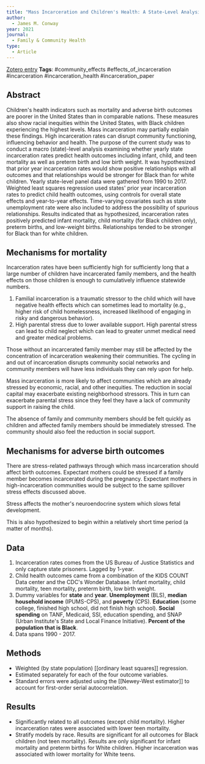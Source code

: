 ```yaml
---
title: "Mass Incarceration and Children's Health: A State-Level Analysis of Adverse Birth Outcomes and Infant, Child, and Teen Mortality"
author:
  - James M. Conway
year: 2021
journal:
  - Family & Community Health
type:
  - Article
---
```

[Zotero entry](zotero://select/items/@conwayMassIncarcerationChildrens2021)
**Tags**: #community_effects #effects_of_incarceration #incarceration #incarceration_health #incarceration_paper 
## Abstract

Children's health indicators such as mortality and adverse birth outcomes are poorer in the United States than in comparable nations. These measures also show racial inequities within the United States, with Black children experiencing the highest levels. Mass incarceration may partially explain these findings. High incarceration rates can disrupt community functioning, influencing behavior and health. The purpose of the current study was to conduct a macro (state)-level analysis examining whether yearly state incarceration rates predict health outcomes including infant, child, and teen mortality as well as preterm birth and low birth weight. It was hypothesized that prior year incarceration rates would show positive relationships with all outcomes and that relationships would be stronger for Black than for white children. Yearly state-level panel data were gathered from 1990 to 2017. Weighted least squares regression used states' prior year incarceration rates to predict child health outcomes, using controls for overall state effects and year-to-year effects. Time-varying covariates such as state unemployment rate were also included to address the possibility of spurious relationships. Results indicated that as hypothesized, incarceration rates positively predicted infant mortality, child mortality (for Black children only), preterm births, and low-weight births. Relationships tended to be stronger for Black than for white children.
## Mechanisms for mortality

Incarceration rates have been sufficiently high for sufficiently long that a large number of children have incarcerated family members, and the health effects on those children is enough to cumulatively influence statewide numbers.

1. Familial incarceration is a traumatic stressor to the child which will have negative health effects which can sometimes lead to mortality (e.g., higher risk of child homelessness, increased likelihood of engaging in risky and dangerous behavior).
2. High parental stress due to lower available support. High parental stress can lead to child neglect which can lead to greater unmet medical need and greater medical problems.

Those without an incarcerated family member may still be affected by the concentration of incarceration weakening their communities. The cycling in and out of incarceration disrupts community social networks and community members will have less individuals they can rely upon for help.

Mass incarceration is more likely to affect communities which are already stressed by economic, racial, and other inequities. The reduction in social capital may exacerbate existing neighborhood stressors. This in turn can exacerbate parental stress since they feel they have a lack of community support in raising the child.

The absence of family and community members should be felt quickly as children and affected family members should be immediately stressed. The community should also feel the reduction in social support.
## Mechanisms for adverse birth outcomes

There are stress-related pathways through which mass incarceration should affect birth outcomes. Expectant mothers could be stressed if a family member becomes incarcerated during the pregnancy. Expectant mothers in high-incarceration communities would be subject to the same spillover stress effects discussed above.

Stress affects the mother's neuroendocrine system which slows fetal development.

This is also hypothesized to begin within a relatively short time period (a matter of months).

## Data

1. Incarceration rates comes from the US Bureau of Justice Statistics and only capture state prisoners. Lagged by 1-year.
2. Child health outcomes came from a combination of the KIDS COUNT Data center and the CDC's Wonder Database. Infant mortality, child mortality, teen mortality, preterm birth, low birth weight.
3. Dummy variables for **state** and **year**. **Unemployment** (BLS), **median household income** (IPUMS-CPS), and **poverty** (CPS). **Education** (some college, finished high school, did not finish high school). **Social spending** on TANF, Medicaid, SSI, education spending, and SNAP (Urban Institute's State and Local Finance Initiative). **Percent of the population that is Black**.
4. Data spans 1990 - 2017.

## Methods

* Weighted (by state population) [[ordinary least squares]] regression.
* Estimated separately for each of the four outcome variables.
* Standard errors were adjusted using the [[Newey-West estimator]] to account for first-order serial autocorrelation.

## Results

* Significantly related to all outcomes (except child mortality). Higher incarceration rates were associated with lower teen mortality.
* Stratify models by race. Results are significant for all outcomes for Black children (not teen mortality). Results are only significant for infant mortality and preterm births for White children. Higher incarceration was associated with lower mortality for White teens.